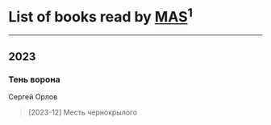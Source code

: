 # List of books read by [MAS](https://my.mail.ru/mail/al.alex/)<sup>1</sup>
---

## 2023

### Тень ворона
Сергей Орлов
> [2023-12] Месть чернокрылого



